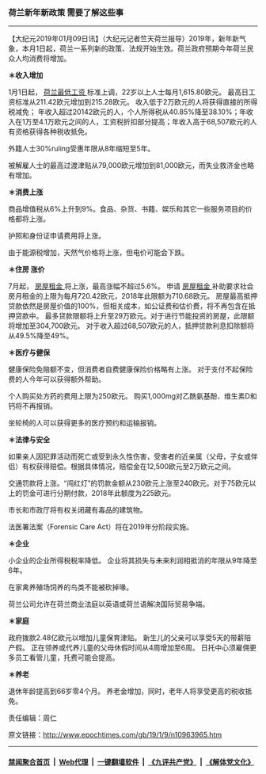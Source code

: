### 荷兰新年新政策 需要了解这些事
------------------------

<p>
 【大纪元2019年01月09日讯】（大纪元记者竺天荷兰报导）2019年，新年新气象，本月1日起，荷兰一系列新的政策、法规开始生效。荷兰政府预期今年荷兰民众人均消费将增加。
</p>
<p>
 <strong>
  ＊收入增加
 </strong>
</p>
<p>
 <span style="font-weight: 400;">
  1月1日起，
  <a href="http://www.epochtimes.com/gb/tag/%E8%8D%B7%E5%85%B0%E6%9C%80%E4%BD%8E%E5%B7%A5%E8%B5%84.html">
   荷兰最低工资
  </a>
  标准上调，22岁以上人士每月1,615.80欧元。 最高日工资标准从211.42欧元增加到215.28欧元。
 </span>
 <span style="font-weight: 400;">
  收入低于2万欧元的人将获得直接的所得税减免；
 </span>
 <span style="font-weight: 400;">
  年收入超过20142欧元的人，个人所得税从40.85%降至38.10%；年收入在1万至4.1万欧元之间的人，工资税折扣部分提高；年收入高于68,507欧元的人有资格获得各种税收抵免。
 </span>
</p>
<p>
 <span style="font-weight: 400;">
  外籍人士30%ruling受惠年限从8年缩短至5年。
 </span>
</p>
<p>
 <span style="font-weight: 400;">
  被解雇人士的最高过渡津贴从79,000欧元增加到81,000欧元，而失业救济金也略有增加。
 </span>
</p>
<p>
 <strong>
  ＊消费上涨
 </strong>
</p>
<p>
 <span style="font-weight: 400;">
  商品增值税从6%上升到9%。食品、杂货、书籍、娱乐和其它一些服务项目的价格都将上涨。
 </span>
</p>
<p>
 <span style="font-weight: 400;">
  护照和身份证申请费用将上涨。
 </span>
</p>
<p>
 <span style="font-weight: 400;">
  由于能源税增加，天然气价格将上涨，但电价可能会下跌。
 </span>
</p>
<p>
 <strong>
  ＊住房 涨价
 </strong>
</p>
<p>
 <span style="font-weight: 400;">
  7月起，
  <a href="http://www.epochtimes.com/gb/tag/%E6%88%BF%E5%B1%8B%E7%A7%9F%E9%87%91.html">
   房屋租金
  </a>
  将上涨，最高涨幅不超过5.6%。
 </span>
 <span style="font-weight: 400;">
  申请
  <a href="http://www.epochtimes.com/gb/tag/%E6%88%BF%E5%B1%8B%E7%A7%9F%E9%87%91.html">
   房屋租金
  </a>
  补助要求社会房月租金的上限为每月720.42欧元，2018年此限额为710.68欧元。
 </span>
 <span style="font-weight: 400;">
  房屋最高抵押贷款依然是房屋价值的100%，但相关成本，如公证费和估价费，将不再包含在抵押贷款中。
 </span>
 <span style="font-weight: 400;">
  最多贷款限额将上升至29万欧元。对于进行节能投资的房屋，此限额将增加至304,700欧元。
 </span>
 <span style="font-weight: 400;">
  对于收入超过68,507欧元的人，抵押贷款利息扣除额将从49.5%降至49%。
 </span>
</p>
<p>
 <strong>
  ＊医疗与健保
 </strong>
</p>
<p>
 <span style="font-weight: 400;">
  健康保险免赔额不变，但消费者自费健康保险价格略有上涨。
 </span>
 <span style="font-weight: 400;">
  对于支付不起保险费的人今年可以获得额外帮助。
 </span>
</p>
<p>
 <span style="font-weight: 400;">
 </span>
 <span style="font-weight: 400;">
  个人购买处方药的费用上限为250欧元。
 </span>
 <span style="font-weight: 400;">
  购买1,000mg对乙酰氨基酚、维生素D和钙将不再报销。
 </span>
</p>
<p>
 <span style="font-weight: 400;">
  坐轮椅的人可以获得更多的医疗预约和运输报销。
 </span>
</p>
<p>
 <strong>
  ＊法律与安全
 </strong>
</p>
<p>
 <span style="font-weight: 400;">
  如果亲人因犯罪活动而死亡或受到永久性伤害，受害者的近亲属（父母，子女或伴侣）有权获得赔偿。根据具体情况，赔偿金在12,500欧元至2万欧元之间。
 </span>
</p>
<p>
 <span style="font-weight: 400;">
  交通罚款将上涨。“闯红灯”的罚款金额从230欧元上涨至240欧元。对于75欧元以上的罚金可进行分期付款，2018年此额度为225欧元。
 </span>
</p>
<p>
 <span style="font-weight: 400;">
  市长和市政厅将有权关闭藏有毒品的建筑物。
 </span>
</p>
<p>
 <span style="font-weight: 400;">
  法医署法案（Forensic Care Act）将在2019年分阶段实施。
 </span>
</p>
<p>
 <strong>
  ＊企业
 </strong>
</p>
<p>
 <span style="font-weight: 400;">
  小企业的企业所得税税率降低。
 </span>
 <span style="font-weight: 400;">
  企业将其损失与未来利润相抵消的年限从9年降至6年。
 </span>
</p>
<p>
 <span style="font-weight: 400;">
  在家禽养殖场饲养的鸟类不能被砍掉喙。
 </span>
</p>
<p>
 <span style="font-weight: 400;">
  荷兰公司允许在荷兰商业法庭以英语或荷兰语解决国际贸易争端。
 </span>
</p>
<p>
 <strong>
  ＊家庭
 </strong>
</p>
<p>
 <span style="font-weight: 400;">
  政府拨款2.48亿欧元以增加儿童保育津贴。
 </span>
 <span style="font-weight: 400;">
  新生儿的父亲可以享受5天的带薪陪产假。
 </span>
 <span style="font-weight: 400;">
  正在领养或代养儿童的父母休假时间从4周增加至6周。
 </span>
 <span style="font-weight: 400;">
  日托中心须雇佣更多员工看管儿童，托费可能会提高。
 </span>
</p>
<p>
 <strong>
  ＊养老
 </strong>
</p>
<p>
 <span style="font-weight: 400;">
  退休年龄提高到66岁零4个月。
 </span>
 <span style="font-weight: 400;">
  养老金增加，同时，老年人将享受更高的税收抵免。
 </span>
</p>
<p>
 责任编辑：周仁
</p>

原文链接：http://www.epochtimes.com/gb/19/1/9/n10963965.htm


------------------------
#### [禁闻聚合首页](https://github.com/gfw-breaker/banned-news/blob/master/README.md) &nbsp;|&nbsp; [Web代理](https://github.com/gfw-breaker/open-proxy/blob/master/README.md) &nbsp;|&nbsp; [一键翻墙软件](https://github.com/gfw-breaker/nogfw/blob/master/README.md) &nbsp;|&nbsp; [《九评共产党》](https://github.com/gfw-breaker/9ping.md/blob/master/README.md#九评之一评共产党是什么) &nbsp;|&nbsp; [《解体党文化》](https://github.com/gfw-breaker/jtdwh.md/blob/master/README.md#绪论)